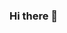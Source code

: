 ### Hi there 👋
<!--
### About Me
Summary: United States Air Force Veteran with 5 years of leadership experience as an Administration Craftsman looking to make a career transition into game and graphic design.

🔭 I’m currently working on a 3D platformer game titled The Parade and The Theater.
🌱 I’m currently learning C# and Unity.
👯 I’m looking to collaborate on video game projects.
🤔 I’m looking for help with networking.
💬 Ask me about anything.
📫 How to reach me: chenault.troy@gmail.com
⚡ Fun fact: I have 7 cats 😛

[Portfolio Website](https://www.sites.google.com/view/hybridtheory0)
